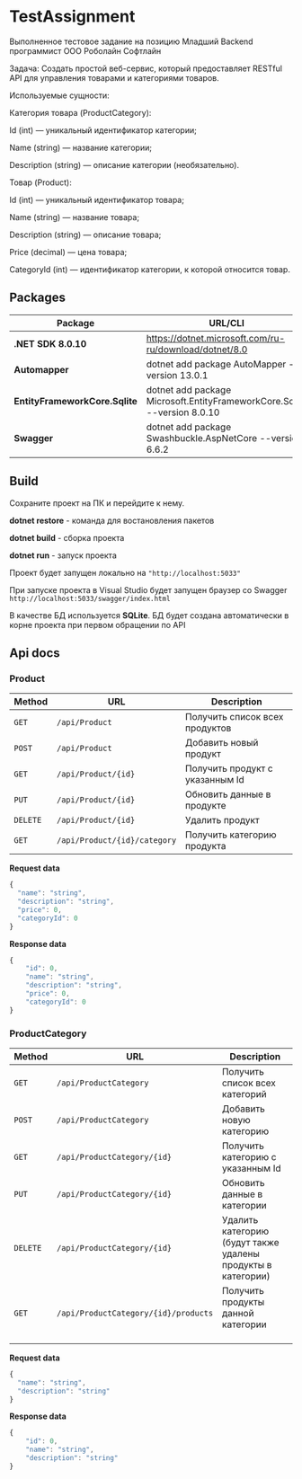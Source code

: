 # TestAssignment
Выполненное тестовое задание на позицию Младший Backend программист ООО Роболайн Софтлайн

Задача: Создать простой веб-сервис, который предоставляет RESTful API для управления
товарами и категориями товаров.

Используемые сущности:

Категория товара (ProductCategory):

Id (int) — уникальный идентификатор категории;

Name (string) — название категории;

Description (string) — описание категории (необязательно).

Товар (Product):

Id (int) — уникальный идентификатор товара;

Name (string) — название товара;

Description (string) — описание товара;

Price (decimal) — цена товара;

CategoryId (int) — идентификатор категории, к которой относится товар.

## Packages

| Package   | URL/CLI                                     |
| -------- | ---------------------------------------- | 
| **.NET SDK 8.0.10**    |https://dotnet.microsoft.com/ru-ru/download/dotnet/8.0                           |
| **Automapper**   |dotnet add package AutoMapper --version 13.0.1                             | 
| **EntityFrameworkCore.Sqlite**    | dotnet add package Microsoft.EntityFrameworkCore.Sqlite --version 8.0.10   | 
| **Swagger**  | dotnet add package Swashbuckle.AspNetCore --version 6.6.2                         | 

## Build

Сохраните проект на ПК и перейдите к нему.

**dotnet restore** - команда для востановления пакетов

**dotnet build** - сборка проекта

**dotnet run** - запуск проекта

Проект будет запущен локально на `"http://localhost:5033"`

При запуске проекта в Visual Studio будет запущен браузер со Swagger `http://localhost:5033/swagger/index.html`

В качестве БД используется **SQLite**. БД будет создана автоматически в корне проекта при первом обращении по API


## Api docs
### Product
| Method   | URL                                      | Description                              |
| -------- | ---------------------------------------- | ---------------------------------------- |
| `GET`    | `/api/Product`                             | Получить список всех продуктов                    |
| `POST`   | `/api/Product`                             | Добавить новый продукт                       |
| `GET`    | `/api/Product/{id}`                          | Получить продукт с указанным Id                       |
| `PUT`  | `/api/Product/{id}`                          | Обновить данные в продукте               |
| `DELETE`    | `/api/Product/{id}` | Удалить продукт |
| `GET` | `/api/Product/{id}/category`| Получить категорию продукта                   |

**Request data**
```javascript
{
  "name": "string",
  "description": "string",
  "price": 0,
  "categoryId": 0
}
```

**Response data**
```javascript
{
    "id": 0,
    "name": "string",
    "description": "string",
    "price": 0,
    "categoryId": 0
}
```

### ProductCategory
| Method   | URL                                      | Description                              |
| -------- | ---------------------------------------- | ---------------------------------------- |
| `GET`    | `/api/ProductCategory`                             | Получить список всех категорий                    |
| `POST`   | `/api/ProductCategory`                             | Добавить новую категорию                      |
| `GET`    | `/api/ProductCategory/{id}`                          | Получить категорию с указанным Id                       |
| `PUT`  | `/api/ProductCategory/{id}`                          | Обновить данные в категории              |
| `DELETE`    | `/api/ProductCategory/{id}` | Удалить категорию (будут также удалены продукты в категории) |
| `GET` | `/api/ProductCategory/{id}/products`| Получить продукты данной категории                 |

**Request data**
```javascript
{
  "name": "string",
  "description": "string"
}
```

**Response data**
```javascript
{
    "id": 0,
    "name": "string",
    "description": "string"
}
```
